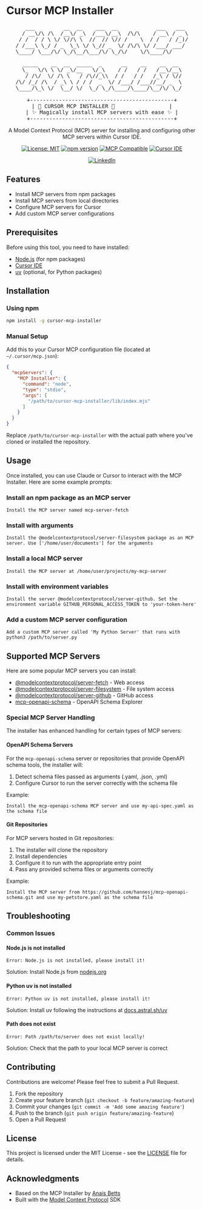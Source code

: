 # Cursor MCP Installer

<div align="center">

<pre style="text-align: center;">
   ___         __  __    ___  __            ___   ___ 
  / __\/\ /\  /__\/ _\  /___\/__\  /\/\    / __\ / _ \
 / /  / / \ \/ \//\ \  //  // \// /    \  / /   / /_)/
/ /___\ \_/ / _  \_\ \/ \_// _  \/ /\/\ \/ /___/ ___/ 
\____/ \___/\/ \_/\__/\___/\/ \_/\/    \/\____/\/     
                                                      
  _____    __  __  _____  _      __    __    __  __   
  \_   \/\ \ \/ _\/__   \/_\    / /   / /   /__\/__\  
   / /\/  \/ /\ \   / /\//_\\  / /   / /   /_\ / \//  
/\/ /_/ /\  / _\ \ / / /  _  \/ /___/ /___//__/ _  \  
\____/\_\ \/  \__/ \/  \_/ \_/\____/\____/\__/\/ \_/  

+---------------------------------------------+
| 🚀 CURSOR MCP INSTALLER 🚀                 |
| ✨ Magically install MCP servers with ease ✨ |
+---------------------------------------------+
</pre>

  <p>A Model Context Protocol (MCP) server for installing and configuring other MCP servers within Cursor IDE.</p>
  
  [![License: MIT](https://img.shields.io/badge/License-MIT-yellow.svg)](https://opensource.org/licenses/MIT)
  [![npm version](https://img.shields.io/npm/v/cursor-mcp-installer.svg)](https://www.npmjs.com/package/cursor-mcp-installer)
  [![MCP Compatible](https://img.shields.io/badge/MCP-Compatible-brightgreen.svg)](https://github.com/anthropic-labs/model-context-protocol)
  [![Cursor IDE](https://img.shields.io/badge/Cursor-IDE-blue.svg)](https://cursor.sh)
  
  <a href="https://www.linkedin.com/in/digitalmarketingstrategyexpert/">
    <img src="https://img.shields.io/badge/LinkedIn-Matthew_Cage-blue?style=flat&logo=linkedin" alt="LinkedIn"/>
  </a>
</div>

## Features

- Install MCP servers from npm packages
- Install MCP servers from local directories
- Configure MCP servers for Cursor
- Add custom MCP server configurations

## Prerequisites

Before using this tool, you need to have installed:

- [Node.js](https://nodejs.org/) (for npm packages)
- [Cursor IDE](https://cursor.sh/)
- [uv](https://docs.astral.sh/uv/) (optional, for Python packages)

## Installation

### Using npm

```bash
npm install -g cursor-mcp-installer
```

### Manual Setup

Add this to your Cursor MCP configuration file (located at `~/.cursor/mcp.json`):

```json
{
  "mcpServers": {
    "MCP Installer": {
      "command": "node",
      "type": "stdio",
      "args": [
        "/path/to/cursor-mcp-installer/lib/index.mjs"
      ]
    }
  }
}
```

Replace `/path/to/cursor-mcp-installer` with the actual path where you've cloned or installed the repository.

## Usage

Once installed, you can use Claude or Cursor to interact with the MCP Installer. Here are some example prompts:

### Install an npm package as an MCP server

```
Install the MCP server named mcp-server-fetch
```

### Install with arguments

```
Install the @modelcontextprotocol/server-filesystem package as an MCP server. Use ['/home/user/documents'] for the arguments
```

### Install a local MCP server

```
Install the MCP server at /home/user/projects/my-mcp-server
```

### Install with environment variables

```
Install the server @modelcontextprotocol/server-github. Set the environment variable GITHUB_PERSONAL_ACCESS_TOKEN to 'your-token-here'
```

### Add a custom MCP server configuration

```
Add a custom MCP server called 'My Python Server' that runs with python3 /path/to/server.py
```

## Supported MCP Servers

Here are some popular MCP servers you can install:

- [@modelcontextprotocol/server-fetch](https://www.npmjs.com/package/@modelcontextprotocol/server-fetch) - Web access
- [@modelcontextprotocol/server-filesystem](https://www.npmjs.com/package/@modelcontextprotocol/server-filesystem) - File system access
- [@modelcontextprotocol/server-github](https://www.npmjs.com/package/@modelcontextprotocol/server-github) - GitHub access
- [mcp-openapi-schema](https://github.com/hannesj/mcp-openapi-schema) - OpenAPI Schema Explorer

### Special MCP Server Handling

The installer has enhanced handling for certain types of MCP servers:

#### OpenAPI Schema Servers

For the `mcp-openapi-schema` server or repositories that provide OpenAPI schema tools, the installer will:

1. Detect schema files passed as arguments (.yaml, .json, .yml)
2. Configure Cursor to run the server correctly with the schema file 

Example:

```
Install the mcp-openapi-schema MCP server and use my-api-spec.yaml as the schema file
```

#### Git Repositories

For MCP servers hosted in Git repositories:

1. The installer will clone the repository
2. Install dependencies 
3. Configure it to run with the appropriate entry point
4. Pass any provided schema files or arguments correctly

Example:

```
Install the MCP server from https://github.com/hannesj/mcp-openapi-schema.git and use my-petstore.yaml as the schema file
```

## Troubleshooting

### Common Issues

#### Node.js is not installed

```
Error: Node.js is not installed, please install it!
```

Solution: Install Node.js from [nodejs.org](https://nodejs.org/)

#### Python uv is not installed

```
Error: Python uv is not installed, please install it!
```

Solution: Install uv following the instructions at [docs.astral.sh/uv](https://docs.astral.sh/uv/)

#### Path does not exist

```
Error: Path /path/to/server does not exist locally!
```

Solution: Check that the path to your local MCP server is correct

## Contributing

Contributions are welcome! Please feel free to submit a Pull Request.

1. Fork the repository
2. Create your feature branch (`git checkout -b feature/amazing-feature`)
3. Commit your changes (`git commit -m 'Add some amazing feature'`)
4. Push to the branch (`git push origin feature/amazing-feature`)
5. Open a Pull Request

## License

This project is licensed under the MIT License - see the [LICENSE](LICENSE) file for details.

## Acknowledgments

- Based on the MCP Installer by [Anais Betts](https://github.com/anaisbetts)
- Built with the [Model Context Protocol](https://github.com/anthropic-labs/model-context-protocol) SDK 
